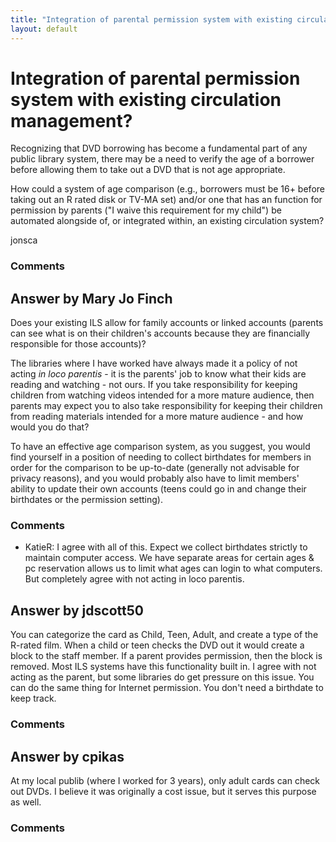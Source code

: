 ```yaml
---
title: "Integration of parental permission system with existing circulation management?"
layout: default
---
```

Integration of parental permission system with existing circulation management?
=====================
Recognizing that DVD borrowing has become a fundamental part of any
public library system, there may be a need to verify the age of a
borrower before allowing them to take out a DVD that is not age
appropriate.

How could a system of age comparison (e.g., borrowers must be 16+ before
taking out an R rated disk or TV-MA set) and/or one that has an function
for permission by parents ("I waive this requirement for my child") be
automated alongside of, or integrated within, an existing circulation
system?

jonsca

### Comments ###


Answer by Mary Jo Finch
----------------
Does your existing ILS allow for family accounts or linked accounts
(parents can see what is on their children's accounts because they are
financially responsible for those accounts)?

The libraries where I have worked have always made it a policy of not
acting *in loco parentis* - it is the parents' job to know what their
kids are reading and watching - not ours. If you take responsibility for
keeping children from watching videos intended for a more mature
audience, then parents may expect you to also take responsibility for
keeping their children from reading materials intended for a more mature
audience - and how would you do that?

To have an effective age comparison system, as you suggest, you would
find yourself in a position of needing to collect birthdates for members
in order for the comparison to be up-to-date (generally not advisable
for privacy reasons), and you would probably also have to limit members'
ability to update their own accounts (teens could go in and change their
birthdates or the permission setting).

### Comments ###
* KatieR: I agree with all of this. Expect we collect birthdates strictly to
maintain computer access. We have separate areas for certain ages & pc
reservation allows us to limit what ages can login to what computers.
But completely agree with not acting in loco parentis.

Answer by jdscott50
----------------
You can categorize the card as Child, Teen, Adult, and create a type of
the R-rated film. When a child or teen checks the DVD out it would
create a block to the staff member. If a parent provides permission,
then the block is removed. Most ILS systems have this functionality
built in. I agree with not acting as the parent, but some libraries do
get pressure on this issue. You can do the same thing for Internet
permission. You don't need a birthdate to keep track.

### Comments ###

Answer by cpikas
----------------
At my local publib (where I worked for 3 years), only adult cards can
check out DVDs. I believe it was originally a cost issue, but it serves
this purpose as well.

### Comments ###

